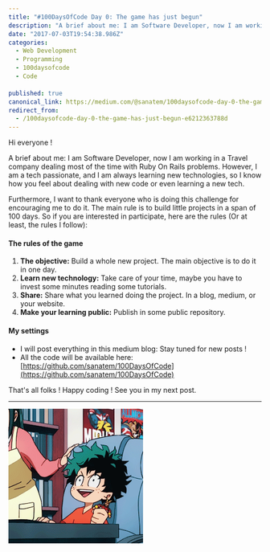 ```yaml
---
title: "#100DaysOfCode Day 0: The game has just begun"
description: "A brief about me: I am Software Developer, now I am working in a Travel company dealing most of the time with Ruby On Rails problems. However, I am a tech passionate, and I am always learning new…"
date: "2017-07-03T19:54:38.986Z"
categories: 
  - Web Development
  - Programming
  - 100daysofcode
  - Code

published: true
canonical_link: https://medium.com/@sanatem/100daysofcode-day-0-the-game-has-just-begun-e6212363788d
redirect_from:
  - /100daysofcode-day-0-the-game-has-just-begun-e6212363788d
---
```


Hi everyone !

A brief about me: I am Software Developer, now I am working in a Travel company dealing most of the time with Ruby On Rails problems. However, I am a tech passionate, and I am always learning new technologies, so I know how you feel about dealing with new code or even learning a new tech.

Furthermore, I want to thank everyone who is doing this challenge for encouraging me to do it. The main rule is to build little projects in a span of 100 days. So if you are interested in participate, here are the rules (Or at least, the rules I follow):

#### The rules of the game

1.  **The objective:** Build a whole new project. The main objective is to do it in one day.
2.  **Learn new technology:** Take care of your time, maybe you have to invest some minutes reading some tutorials.
3.  **Share:** Share what you learned doing the project. In a blog, medium, or your website.
4.  **Make your learning public:** Publish in some public repository.

#### My settings

-   I will post everything in this medium blog: Stay tuned for new posts !
-   All the code will be available here: [https://github.com/sanatem/100DaysOfCode](https://github.com/sanatem/100DaysOfCode)

That's all folks ! Happy coding ! See you in my next post.

---

![Eager to write all this code !](./asset-1.gif)
